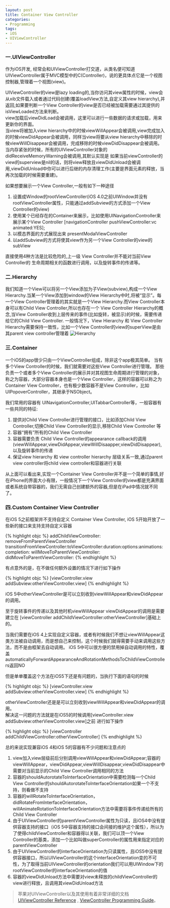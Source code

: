 ```yaml
---
layout: post
title: Container View Controller
categories:
- Programming
tags:
- iOS
- UIViewController
---
```


### 一.UIViewController
作为iOS开发, 经常会和UIViewController打交道，从类名便可知道UIViewController属于MVC模型中的C(Controller)，说的更具体点它是一个视图控制器,管理着一个视图(view)。 

UIViewController的view是lazy loading的,当你访问其view属性的时候，view会从xib文件载入或者通过代码创建(覆盖loadView方法,自定义其view hierarchy),并返回,如果要判断一个View Controller的view是否已经被加载需要通过其提供的isViewLoaded方法来判断。    
view加载后viewDidLoad会被调用，这里可以进行一些数据的请求或加载，用来更新你的界面。   
当view将被加入view hierarchy中的时候viewWillAppear会被调用,view完成加入的时候viewDidAppear会被调用，同样当view将要从view hierarchy中移除的时候viewWillDisappear会被调用，完成移除的时候viewDidDisappear会被调用。     
当内存紧张的时候，所有的UIViewController对象的didReceiveMemoryWarning会被调用,其默认实现是 如果当前viewController的view的superview是nil的话，则将view释放且viewDidUnload会被调用,viewDidUnload中你可以进行后继的内存清理工作(主要是界面元素的释放，当再次加载的时候需要重建)。

如果想要展示一个View Controller,一般有如下一种途径

1. 设置成Window的rootViewController(iOS 4.0之前UIWindow并没有rootViewController属性，只能通过addSubview的方式添加一个View Controller的view)
2. 使用某个已经存在的Container来展示，比如使用UINavigationController来展示某个View Controller
[navigationController pushViewController:vc animated:YES];
3. 以模态界面的方式展现出来 presentModalViewController
4. 以addSubview的方式将使其view作为另一个View Controller的view的subView

直接使用4种方法是比较危险的,上一级 View Controller并不能对当前View Controller的 生命周期相关的函数进行调用，以及旋转事件的传递等。

### 二.Hierarchy

我们知道一个View可以将另一个View添加为子View(subview),构成一个View Hierarchy.当某一个View添加到window的View Hierarchy中时,将被“显示”。每一个View Controller管理着的其实就是一个View Hierarchy.而View Controller本身可以有Child View Controller,所以也存在一个 View Controller Hierarchy的概念,当View Controller收到上层传来的事件(比如旋转，被显示)的时候，需要传递给它的Child View Controller.
一般情况下，View Hierarchy 和 View Controller Hierarchy需要保持一致性，比如一个View Controller的view的superView是由其parent view controller管理着
![Hierarchy](http://farm8.staticflickr.com/7105/7208538724_c77ed287c2_d.jpg)


### 三.Container

一个iOS的app很少只由一个ViewController组成，除非这个app极其简单。
当有多个View Controller的时候，我们就需要对这些View Controller进行管理。
那些负责一个或者多个View Controller的展示并对其视图生命周期进行管理的对象，称之为容器，大部分容器本身也是一个View Controller，这样的容器可以称之为Container View Controller，也有极少数容器不是View Controller，比如UIPopoverController，其继承于NSObject。
    
我们常用的容器有 UINavigationController,UITabbarController等，一般容器有一些共同的特征:

1. 提供对Child View Controller进行管理的接口，比如添加Child View Controller,切换Child View Controller的显示,移除Child View Controller 等
2. 容器“拥有”所有的Child View Controller
3. 容器需要负责 Child View Controller的appearance callback的调用(viewWillAppear,viewDidAppear,viewWillDisaapper,viewDidDisappear),以及旋转事件的传递
4. 保证view hierarchy 和 view controller hierarchy 层级关系一致,通过parent view controller将child view controller和容器进行关联

从上面可以看出来,实现一个Container View Controller并不是一个简单的事情,好在iPhone的界面大小有限，一般情况下一个View Controller的view都是充满界面或者系统自带容器的，我们无需自己创建额外的容器,但是在iPad中情况就不同了。


  
### 四.Custom Container View Controller

在iOS 5之前框架并不支持自定义 Container View Controller, iOS 5开始开放了一些新的接口来支持支持自定义容器

{% highlight objc %}
addChildViewController:
removeFromParentViewController
transitionFromViewController:toViewController:duration:options:animations:completion:
willMoveToParentViewController:
didMoveToParentViewController:
{% endhighlight %}

有点意外的是，在不做任何额外设置的情况下进行如下操作

{% highlight objc %}
[viewController.view addSubview:otherViewController.view]
{% endhighlight %}

iOS 5中otherViewController是可以立刻收到viewWillAppear和viewDidAppear的调用。 

至于旋转事件的传递以及其他时机viewWillAppear viewDidAppear的调用是需要建立在
[viewController addChildViewController:otherViewController]基础上的。


当我们需要在iOS 4上实现自定义容器，或者有时候我们不想让viewWillAppear这类方法被自动调用，而是想自己来控制，这个时候我们就得需要手动来调用这些方法，而不是由框架去自动调用。
iOS 5中可以很方便的禁用掉自动调用的特性，覆盖automaticallyForwardAppearanceAndRotationMethodsToChildViewControllers返回NO

但是单单覆盖这个方法在iOS5下还是有问题的，当执行下面的语句的时候

{% highlight objc %}
[viewController.view addSubview:otherViewController.view]
{% endhighlight %}

otherViewController还是是可以立刻收到viewWillAppear和viewDidAppear的调用。   
解决这一问题的方法就是在iOS5的时候调用[viewController.view addSubview:otherViewController.view]之前 进行如下操作

{% highlight objc %}
[viewController addChildViewController:otherViewController]
{% endhighlight %}


总的来说实现兼容iOS 4和iOS 5的容器有不少问题和注意点的

1. view加入view层级前后分别调用viewWillAppear和viewDidAppear;容器的viewWillAppear，viewDidAppear,viewWillDisappear,viewDidDisappear中需要对当前显示的Child View Controller调用相同的方法
2. 容器的shouldAutorotateToInterfaceOrientation中需要检测每一个Child View Controller的shouldAutorotateToInterfaceOrientation如果一个不支持，则看做不支持
3. 容器的willRotateToInterfaceOrientation，didRotateFromInterfaceOrientation，willAnimateRotationToInterfaceOrientation方法中需要将事件传递给所有的Child View Controller
4. 由于UIViewController的parentViewController属性为只读，且iOS4中没有提供容器支持的接口（iOS 5中容器支持的接口会间接的维护这个属性），所以为了使得childViewController和容器得以关联，我们可以顶一个View Controller的基类，添加一个比如叫做superController的属性用来指定对应的parentViewController
5. 由于UIViewController的interfaceOrientation为只读属性，且iOS5中没有提供容器接口，所以UIViewController的这个interfaceOrientation变的不可性，为了取得当前UIViewController的orientation我们可以用UIWindow下的rootViewController的interfaceOrientation的值
6. 容器的viewDidUnload方法中需要对view未释放的childViewController的view进行释放，且调用其viewDidUnload方法


    
     
> 苹果对UIViewController以及其使用有着非常详细的文档 [UIViewController Reference](http://developer.apple.com/library/ios/#DOCUMENTATION/UIKit/Reference/UIViewController_Class/Reference/Reference.html) , [ViewController Programming Guide](http://developer.apple.com/library/ios/#featuredarticles/ViewControllerPGforiPhoneOS/Introduction/Introduction.html)。
